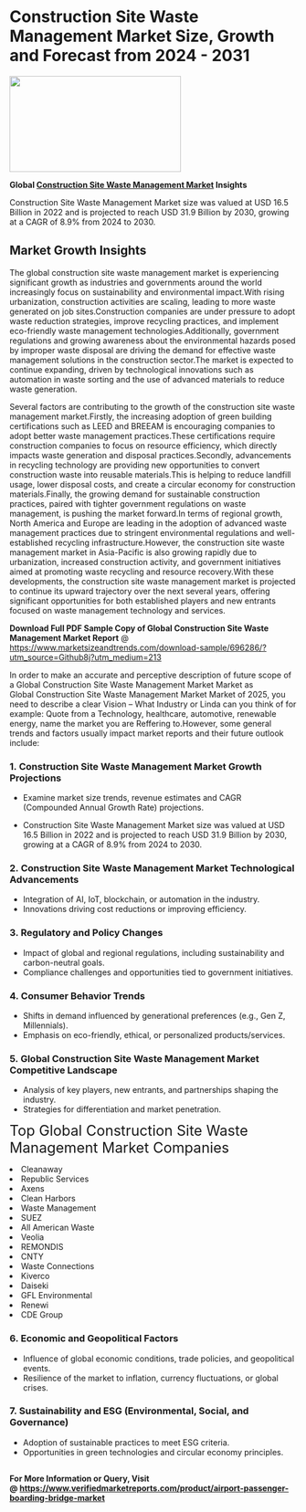<H1>Construction Site Waste Management Market Size, Growth and Forecast from 2024 - 2031</H1><img class="aligncenter size-medium wp-image-584254" src="https://thirdeyenews.in/wp-content/uploads/2024/09/Global-Market-Research-300x168.jpeg" alt="" width="300" height="168" /><p><strong>Global&nbsp;<a href="https://www.marketsizeandtrends.com/download-sample/696286/?utm_source=Github8j?utm_medium=213">Construction Site Waste Management Market</a> Insights</strong></p><p>Construction Site Waste Management Market size was valued at USD 16.5 Billion in 2022 and is projected to reach USD 31.9 Billion by 2030, growing at a CAGR of 8.9% from 2024 to 2030.</p><p><h2>Market Growth Insights</h2> <p>The global construction site waste management market is experiencing significant growth as industries and governments around the world increasingly focus on sustainability and environmental impact.With rising urbanization, construction activities are scaling, leading to more waste generated on job sites.Construction companies are under pressure to adopt waste reduction strategies, improve recycling practices, and implement eco-friendly waste management technologies.Additionally, government regulations and growing awareness about the environmental hazards posed by improper waste disposal are driving the demand for effective waste management solutions in the construction sector.The market is expected to continue expanding, driven by technological innovations such as automation in waste sorting and the use of advanced materials to reduce waste generation.</p> <p>Several factors are contributing to the growth of the construction site waste management market.Firstly, the increasing adoption of green building certifications such as LEED and BREEAM is encouraging companies to adopt better waste management practices.These certifications require construction companies to focus on resource efficiency, which directly impacts waste generation and disposal practices.Secondly, advancements in recycling technology are providing new opportunities to convert construction waste into reusable materials.This is helping to reduce landfill usage, lower disposal costs, and create a circular economy for construction materials.Finally, the growing demand for sustainable construction practices, paired with tighter government regulations on waste management, is pushing the market forward.In terms of regional growth, North America and Europe are leading in the adoption of advanced waste management practices due to stringent environmental regulations and well-established recycling infrastructure.However, the construction site waste management market in Asia-Pacific is also growing rapidly due to urbanization, increased construction activity, and government initiatives aimed at promoting waste recycling and resource recovery.With these developments, the construction site waste management market is projected to continue its upward trajectory over the next several years, offering significant opportunities for both established players and new entrants focused on waste management technology and services.</p><p><span class=""><strong>Download Full PDF Sample Copy of Global Construction Site Waste Management Market Report</strong> @ <a href="https://www.marketsizeandtrends.com/download-sample/696286/?utm_source=Github8j?utm_medium=213" target="_blank">https://www.marketsizeandtrends.com/download-sample/696286/?utm_source=Github8j?utm_medium=213</a></span></p><p>In order to make an accurate and perceptive description of future scope of a Global&nbsp;Construction Site Waste Management Market Market as Global&nbsp;Construction Site Waste Management Market Market of 2025, you need to describe a clear Vision &ndash; What Industry or Linda can you think of for example: Quote from a Technology, healthcare, automotive, renewable energy, name the market you are Reffering to.However, some general trends and factors usually impact market reports and their future outlook include:</p><h3>1.&nbsp;<strong>Construction Site Waste Management Market Growth Projections</strong></h3><ul><li>Examine market size trends, revenue estimates and CAGR (Compounded Annual Growth Rate) projections.</li><li><p>Construction Site Waste Management Market size was valued at USD 16.5 Billion in 2022 and is projected to reach USD 31.9 Billion by 2030, growing at a CAGR of 8.9% from 2024 to 2030.</p></li></ul><h3>2.&nbsp;<strong>Construction Site Waste Management Market Technological Advancements</strong></h3><ul><li>Integration of AI, IoT, blockchain, or automation in the industry.</li><li>Innovations driving cost reductions or improving efficiency.</li></ul><h3>3.&nbsp;<strong>Regulatory and Policy Changes</strong></h3><ul><li>Impact of global and regional regulations, including sustainability and carbon-neutral goals.</li><li>Compliance challenges and opportunities tied to government initiatives.</li></ul><h3>4.&nbsp;<strong>Consumer Behavior Trends</strong></h3><ul><li>Shifts in demand influenced by generational preferences (e.g., Gen Z, Millennials).</li><li>Emphasis on eco-friendly, ethical, or personalized products/services.</li></ul><h3>5.&nbsp;<strong>Global Construction Site Waste Management Market Competitive Landscape</strong></h3><ul><li>Analysis of key players, new entrants, and partnerships shaping the industry.</li><li>Strategies for differentiation and market penetration.</li></ul><p data-pm-slice="1 1 []"><span style="color: inherit; font-family: inherit; font-size: 25px;">Top Global Construction Site Waste Management Market Companies</span></p><div class="" data-test-id=""><p><li>Cleanaway</li><li> Republic Services</li><li> Axens</li><li> Clean Harbors</li><li> Waste Management</li><li> SUEZ</li><li> All American Waste</li><li> Veolia</li><li> REMONDIS</li><li> CNTY</li><li> Waste Connections</li><li> Kiverco</li><li> Daiseki</li><li> GFL Environmental</li><li> Renewi</li><li> CDE Group</li></p></div><h3>6.&nbsp;<strong>Economic and Geopolitical Factors</strong></h3><ul><li>Influence of global economic conditions, trade policies, and geopolitical events.</li><li>Resilience of the market to inflation, currency fluctuations, or global crises.</li></ul><h3>7.&nbsp;<strong>Sustainability and ESG (Environmental, Social, and Governance)</strong></h3><ul><li>Adoption of sustainable practices to meet ESG criteria.</li><li>Opportunities in green technologies and circular economy principles.</li></ul><h2><strong style="font-size: 14px;">For More Information or Query, Visit @&nbsp;</strong><a style="background-color: #ffffff; font-size: 14px;" href="https://www.marketsizeandtrends.com/report/construction-site-waste-management-market/" target="_blank">https://www.verifiedmarketreports.com/product/airport-passenger-boarding-bridge-market</a></h2>